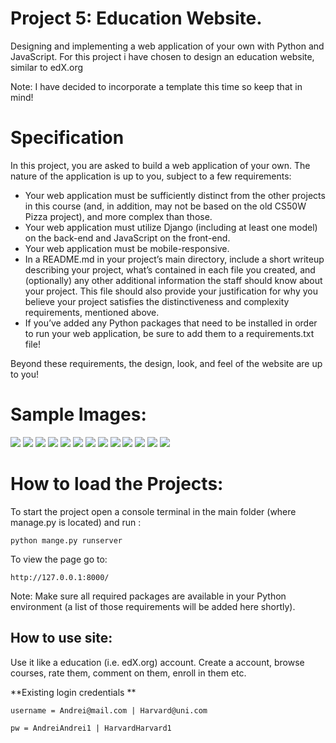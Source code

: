 # Project 5: Education Website.  

Designing and implementing a web application of your own with Python and JavaScript. For this project i have chosen to design an education website, similar to edX.org 

Note: I have decided to incorporate a template this time so keep that in mind!


# Specification

In this project, you are asked to build a web application of your own. The nature of the application is up to you, subject to a few requirements:

- Your web application must be sufficiently distinct from the other projects in this course (and, in addition, may not be based on the old CS50W Pizza project), and more complex than those.
- Your web application must utilize Django (including at least one model) on the back-end and JavaScript on the front-end.
- Your web application must be mobile-responsive.
- In a README.md in your project’s main directory, include a short writeup describing your project, what’s contained in each file you created, and (optionally) any other additional information the staff should know about your project. This file should also provide your justification for why you believe your project satisfies the distinctiveness and complexity requirements, mentioned above.
- If you’ve added any Python packages that need to be installed in order to run your web application, be sure to add them to a requirements.txt file!

Beyond these requirements, the design, look, and feel of the website are up to you!


# Sample Images:
![](https://github.com/AndreiLesi/course_webProgramming/blob/master/SampleImages/Project_5/Index1.JPG?raw=true)
![](https://github.com/AndreiLesi/course_webProgramming/blob/master/SampleImages/Project_5/Index2.JPG?raw=true)
![](https://github.com/AndreiLesi/course_webProgramming/blob/master/SampleImages/Project_5/Index3.JPG?raw=true)
![](https://github.com/AndreiLesi/course_webProgramming/blob/master/SampleImages/Project_5/Index4.JPG?raw=true)
![](https://github.com/AndreiLesi/course_webProgramming/blob/master/SampleImages/Project_5/Index5.JPG?raw=true)
![](https://github.com/AndreiLesi/course_webProgramming/blob/master/SampleImages/Project_5/Index6.JPG?raw=true)
![](https://github.com/AndreiLesi/course_webProgramming/blob/master/SampleImages/Project_5/Index7.JPG?raw=true)
![](https://github.com/AndreiLesi/course_webProgramming/blob/master/SampleImages/Project_5/Courses1.JPG?raw=true)
![](https://github.com/AndreiLesi/course_webProgramming/blob/master/SampleImages/Project_5/Courses2.JPG?raw=true)
![](https://github.com/AndreiLesi/course_webProgramming/blob/master/SampleImages/Project_5/courseDetails.JPG?raw=true)
![](https://github.com/AndreiLesi/course_webProgramming/blob/master/SampleImages/Project_5/courseDetails2.JPG?raw=true)
![](https://github.com/AndreiLesi/course_webProgramming/blob/master/SampleImages/Project_5/courseDetails3.JPG?raw=true)
![](https://github.com/AndreiLesi/course_webProgramming/blob/master/SampleImages/Project_5/Profile.JPG?raw=true)


# How to load the Projects:

To start the project open a console terminal in the main folder (where manage.py is located) and run :

    python mange.py runserver

To view the page go to:

    http://127.0.0.1:8000/      

Note: Make sure all required packages are available in your Python environment (a list of those requirements will be added here shortly).

## How to use site:
Use it like a education (i.e. edX.org) account. Create a account, browse courses, rate them, comment on them, enroll in them etc.  

       
**Existing login credentials **

    username = Andrei@mail.com | Harvard@uni.com

    pw = AndreiAndrei1 | HarvardHarvard1
